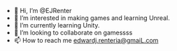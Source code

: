 - 👋 Hi, I’m @EJRenter
- 👀 I’m interested in making games and learning Unreal.
- 🌱 I’m currently learning Unity.
- 💞️ I’m looking to collaborate on gamessss
- 📫 How to reach me edwardj.renteria@gmaiL.com

<!---
EJRenter/EJRenter is a ✨ special ✨ repository because its `README.md` (this file) appears on your GitHub profile.
You can click the Preview link to take a look at your changes.
--->
